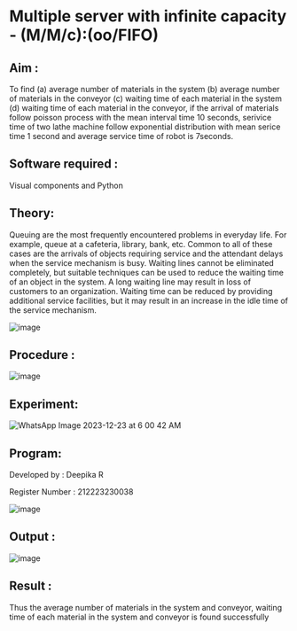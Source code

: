 # Multiple server with infinite capacity - (M/M/c):(oo/FIFO)
## Aim :
To find (a) average number of materials in the system (b) average number of materials in the conveyor (c) waiting time of each material in the system (d) waiting time of each material in the conveyor, if the arrival  of materials follow poisson process with the mean interval time 10 seconds, serivice time of two lathe machine follow exponential distribution with mean serice time 1 second and average service time of robot is 7seconds.

## Software required :
Visual components and Python

## Theory:
Queuing are the most frequently encountered problems in everyday life. For example, queue at a cafeteria, library, bank, etc. Common to all of these cases are the arrivals of objects requiring service and the attendant delays when the service mechanism is busy. Waiting lines cannot be eliminated completely, but suitable techniques can be used to reduce the waiting time of an object in the system. A long waiting line may result in loss of customers to an organization. Waiting time can be reduced by providing additional service facilities, but it may result in an increase in the idle time of the service mechanism.

![image](https://user-images.githubusercontent.com/103921593/203238035-1c8109bc-cbf2-4c77-baea-c5b682a752ef.png)

## Procedure :

![image](https://user-images.githubusercontent.com/103921593/203238265-176740b0-eae2-4772-90be-5449869ac9b0.png)




## Experiment:
![WhatsApp Image 2023-12-23 at 6 00 42 AM](https://github.com/deepika3095/Muttiple-capacity-with-infinite-capacity/assets/151625159/d66fdd79-7adf-4479-9869-ea33c2ba2501)


## Program:
Developed by : Deepika R

Register Number : 212223230038



![image](https://github.com/deepika3095/Muttiple-capacity-with-infinite-capacity/assets/151625159/77073158-6fc3-4ac0-8cc8-1aee5a070936)



## Output :
![image](https://github.com/deepika3095/Muttiple-capacity-with-infinite-capacity/assets/151625159/2b0c0414-3a32-4af6-b57e-29915aa2569b)

## Result : 
Thus the average number of materials in the system and conveyor, waiting time of each material in the system and conveyor is found successfully


